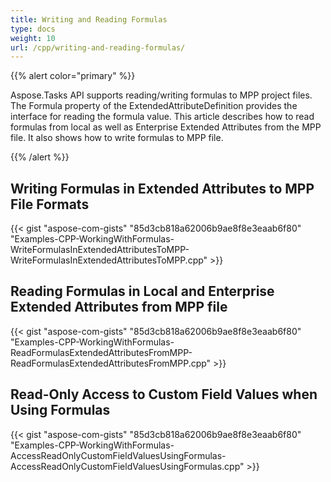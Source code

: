 ```yaml
---
title: Writing and Reading Formulas
type: docs
weight: 10
url: /cpp/writing-and-reading-formulas/
---
```


{{% alert color="primary" %}} 

Aspose.Tasks API supports reading/writing formulas to MPP project files. The Formula property of the ExtendedAttributeDefinition provides the interface for reading the formula value. This article describes how to read formulas from local as well as Enterprise Extended Attributes from the MPP file. It also shows how to write formulas to MPP file.

{{% /alert %}} 
## **Writing Formulas in Extended Attributes to MPP File Formats**
{{< gist "aspose-com-gists" "85d3cb818a62006b9ae8f8e3eaab6f80" "Examples-CPP-WorkingWithFormulas-WriteFormulasInExtendedAttributesToMPP-WriteFormulasInExtendedAttributesToMPP.cpp" >}}
## **Reading Formulas in Local and Enterprise Extended Attributes from MPP file**
{{< gist "aspose-com-gists" "85d3cb818a62006b9ae8f8e3eaab6f80" "Examples-CPP-WorkingWithFormulas-ReadFormulasExtendedAttributesFromMPP-ReadFormulasExtendedAttributesFromMPP.cpp" >}}
## **Read-Only Access to Custom Field Values when Using Formulas**
{{< gist "aspose-com-gists" "85d3cb818a62006b9ae8f8e3eaab6f80" "Examples-CPP-WorkingWithFormulas-AccessReadOnlyCustomFieldValuesUsingFormulas-AccessReadOnlyCustomFieldValuesUsingFormulas.cpp" >}}
